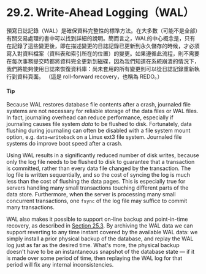 # 29.2. Write-Ahead Logging（WAL）

預寫日誌記錄（WAL）是確保資料完整性的標準方法。在大多數（可能不是全部）有關交易處理的書中可以找到詳細的說明。簡而言之，WAL的中心概念是，只有在記錄了這些變更後，即在描述變更的日誌記錄已更新到永久儲存的時候，才必須寫入對資料檔案（資料表和索引所在的位置）的變更。如果遵循此流程，則不需要在每次事務提交時都將資料完全更新到磁碟，因為我們知道在系統崩潰的情況下，我們將能夠使用日誌來恢復資料庫：尚未套用的所有變更則可以從日誌記錄重新執行到資料頁面。 （這是 roll-forward recovery，也稱為 REDO。）

#### Tip

Because WAL restores database file contents after a crash, journaled file systems are not necessary for reliable storage of the data files or WAL files. In fact, journaling overhead can reduce performance, especially if journaling causes file system _data_ to be flushed to disk. Fortunately, data flushing during journaling can often be disabled with a file system mount option, e.g. `data=writeback` on a Linux ext3 file system. Journaled file systems do improve boot speed after a crash.

Using WAL results in a significantly reduced number of disk writes, because only the log file needs to be flushed to disk to guarantee that a transaction is committed, rather than every data file changed by the transaction. The log file is written sequentially, and so the cost of syncing the log is much less than the cost of flushing the data pages. This is especially true for servers handling many small transactions touching different parts of the data store. Furthermore, when the server is processing many small concurrent transactions, one `fsync` of the log file may suffice to commit many transactions.

WAL also makes it possible to support on-line backup and point-in-time recovery, as described in [Section 25.3](https://www.postgresql.org/docs/12/continuous-archiving.html). By archiving the WAL data we can support reverting to any time instant covered by the available WAL data: we simply install a prior physical backup of the database, and replay the WAL log just as far as the desired time. What's more, the physical backup doesn't have to be an instantaneous snapshot of the database state — if it is made over some period of time, then replaying the WAL log for that period will fix any internal inconsistencies.
